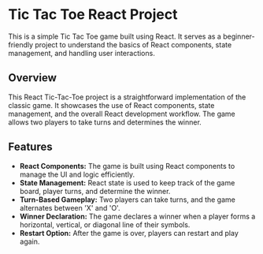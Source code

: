 # Tic Tac Toe React Project

This is a simple Tic Tac Toe game built using React. It serves as a beginner-friendly project to understand the basics of React components, state management, and handling user interactions.

## Overview
This React Tic-Tac-Toe project is a straightforward implementation of the classic game. It showcases the use of React components, state management, and the overall React development workflow. The game allows two players to take turns and determines the winner.

## Features
* **React Components:** The game is built using React components to manage the UI and logic efficiently.
* **State Management:** React state is used to keep track of the game board, player turns, and determine the winner.
* **Turn-Based Gameplay:** Two players can take turns, and the game alternates between 'X' and 'O'.
* **Winner Declaration:** The game declares a winner when a player forms a horizontal, vertical, or diagonal line of their symbols.
* **Restart Option:** After the game is over, players can restart and play again.
